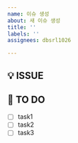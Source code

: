 ```yaml
---
name: 이슈 생성
about: 새 이슈 생성
title: ''
labels: ''
assignees: dbsrl1026

---
```


## 💡 ISSUE
<!-- 어떤 이슈인지 간략하게 설명해주세요. -->

## 📌 TO DO
<!-- 상세하게 task를 나눠서 작성해주세요. -->
- [ ] task1
- [ ] task2
- [ ] task3
